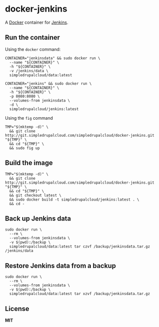 # docker-jenkins

A [Docker](https://docker.com/) container for [Jenkins](http://jenkins-ci.org/).

## Run the container

Using the `docker` command:

    CONTAINER="jenkinsdata" && sudo docker run \
      --name "${CONTAINER}" \
      -h "${CONTAINER}" \
      -v /jenkins/data \
      simpledrupalcloud/data:latest

    CONTAINER="jenkins" && sudo docker run \
      --name "${CONTAINER}" \
      -h "${CONTAINER}" \
      -p 8080:8080 \
      --volumes-from jenkinsdata \
      -d \
      simpledrupalcloud/jenkins:latest

Using the `fig` command

    TMP="$(mktemp -d)" \
      && git clone http://git.simpledrupalcloud.com/simpledrupalcloud/docker-jenkins.git "${TMP}" \
      && cd "${TMP}" \
      && sudo fig up

## Build the image

    TMP="$(mktemp -d)" \
      && git clone http://git.simpledrupalcloud.com/simpledrupalcloud/docker-jenkins.git "${TMP}" \
      && cd "${TMP}" \
      && git checkout latest \
      && sudo docker build -t simpledrupalcloud/jenkins:latest . \
      && cd -

## Back up Jenkins data

    sudo docker run \
      --rm \
      --volumes-from jenkinsdata \
      -v $(pwd):/backup \
      simpledrupalcloud/data:latest tar czvf /backup/jenkinsdata.tar.gz /jenkins/data

## Restore Jenkins data from a backup

    sudo docker run \
      --rm \
      --volumes-from jenkinsdata \
      -v $(pwd):/backup \
      simpledrupalcloud/data:latest tar xzvf /backup/jenkinsdata.tar.gz

## License

**MIT**

